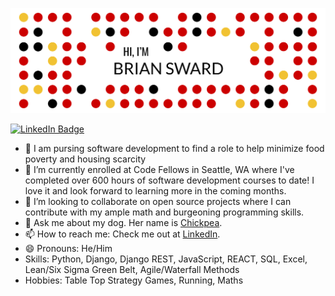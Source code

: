 ![Brian's GitHub Banner](./assets/git_title.png)

[![LinkedIn Badge](https://img.shields.io/badge/LinkedIn-Profile-informational?style=flat&logo=linkedin&logoColor=white&color=0D76A8)](https://www.linkedin.com/in/brian-sward/)

- 🔭 I am pursing software development to find a role to help minimize food poverty and housing scarcity 
- 🌱 I’m currently enrolled at Code Fellows in Seattle, WA where I've completed over 600 hours of software development courses to date! I love it and look forward to learning more in the coming months.
- 👯 I’m looking to collaborate on open source projects where I can contribute with my ample math and burgeoning programming skills.
- 💬 Ask me about my dog. Her name is [Chickpea](https://www.instagram.com/chickpeaster/).
- 📫 How to reach me: Check me out at [LinkedIn](https://www.linkedin.com/in/brian-sward/).
- 😄 Pronouns: He/Him
- Skills: Python, Django, Django REST, JavaScript, REACT, SQL, Excel, Lean/Six Sigma Green Belt, Agile/Waterfall Methods
- Hobbies: Table Top Strategy Games, Running, Maths
